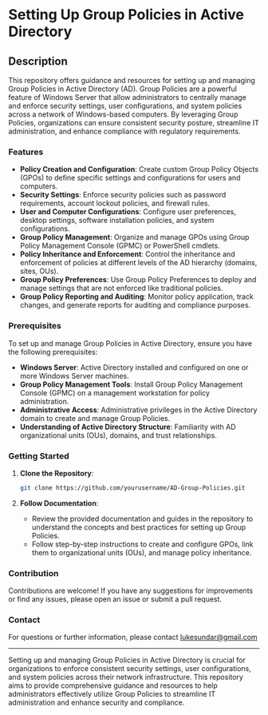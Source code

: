 # Setting Up Group Policies in Active Directory

## Description

This repository offers guidance and resources for setting up and managing Group Policies in Active Directory (AD). Group Policies are a powerful feature of Windows Server that allow administrators to centrally manage and enforce security settings, user configurations, and system policies across a network of Windows-based computers. By leveraging Group Policies, organizations can ensure consistent security posture, streamline IT administration, and enhance compliance with regulatory requirements.

### Features

- **Policy Creation and Configuration**: Create custom Group Policy Objects (GPOs) to define specific settings and configurations for users and computers.
- **Security Settings**: Enforce security policies such as password requirements, account lockout policies, and firewall rules.
- **User and Computer Configurations**: Configure user preferences, desktop settings, software installation policies, and system configurations.
- **Group Policy Management**: Organize and manage GPOs using Group Policy Management Console (GPMC) or PowerShell cmdlets.
- **Policy Inheritance and Enforcement**: Control the inheritance and enforcement of policies at different levels of the AD hierarchy (domains, sites, OUs).
- **Group Policy Preferences**: Use Group Policy Preferences to deploy and manage settings that are not enforced like traditional policies.
- **Group Policy Reporting and Auditing**: Monitor policy application, track changes, and generate reports for auditing and compliance purposes.

### Prerequisites

To set up and manage Group Policies in Active Directory, ensure you have the following prerequisites:

- **Windows Server**: Active Directory installed and configured on one or more Windows Server machines.
- **Group Policy Management Tools**: Install Group Policy Management Console (GPMC) on a management workstation for policy administration.
- **Administrative Access**: Administrative privileges in the Active Directory domain to create and manage Group Policies.
- **Understanding of Active Directory Structure**: Familiarity with AD organizational units (OUs), domains, and trust relationships.

### Getting Started

1. **Clone the Repository**:
   ```sh
   git clone https://github.com/yourusername/AD-Group-Policies.git
   ```

2. **Follow Documentation**:
   - Review the provided documentation and guides in the repository to understand the concepts and best practices for setting up Group Policies.
   - Follow step-by-step instructions to create and configure GPOs, link them to organizational units (OUs), and manage policy inheritance.

### Contribution

Contributions are welcome! If you have any suggestions for improvements or find any issues, please open an issue or submit a pull request.

### Contact

For questions or further information, please contact lukesundar@gmail.com

---

Setting up and managing Group Policies in Active Directory is crucial for organizations to enforce consistent security settings, user configurations, and system policies across their network infrastructure. This repository aims to provide comprehensive guidance and resources to help administrators effectively utilize Group Policies to streamline IT administration and enhance security and compliance.
